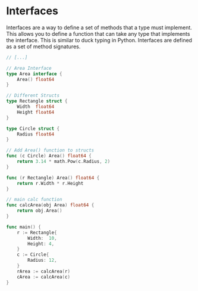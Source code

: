 # Interfaces

Interfaces are a way to define a set of methods that a type must implement. This allows you to define a function that can take any type that implements the interface. This is similar to duck typing in Python. Interfaces are defined as a set of method signatures.

```go
// [...]

// Area Interface
type Area interface {
	Area() float64
}

// Different Structs
type Rectangle struct {
	Width  float64
	Height float64
}

type Circle struct {
	Radius float64
}

// Add Area() function to structs
func (c Circle) Area() float64 {
	return 3.14 * math.Pow(c.Radius, 2)
}

func (r Rectangle) Area() float64 {
	return r.Width * r.Height
}

// main calc function
func calcArea(obj Area) float64 {
	return obj.Area()
}

func main() {
	r := Rectangle{
		Width:  10,
		Height: 4,
	}
	c := Circle{
		Radius: 12,
	}
	rArea := calcArea(r)
	cArea := calcArea(c)
}
```
